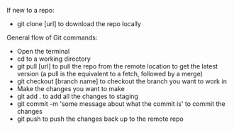 If new to a repo:
* git clone [url] to download the repo locally

General flow of Git commands:
* Open the terminal
* cd to a working directory
* git pull [url] to pull the repo from the remote location to get the latest version (a pull is the equivalent to a fetch, followed by a merge)
* git checkout [branch name] to checkout the branch you want to work in
* Make the changes you want to make
* git add . to add all the changes to staging
* git commit -m 'some message about what the commit is' to commit the changes
* git push to push the changes back up to the remote repo

 
